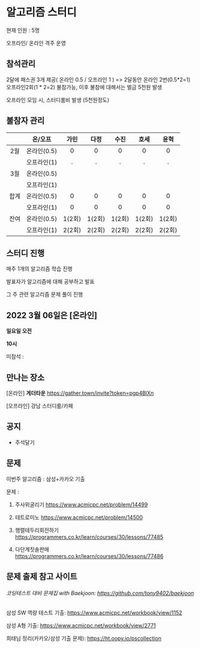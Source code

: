 # 알고리즘 스터디

현재 인원 : 5명

오프라인/ 온라인 격주 운영

## __참석관리__

2달에 패스권 3개 제공( 온라인 0.5 / 오프라인 1 ) => 2달동안 온라인 2번(0.5*2=1) 오프라인2회(1 * 2=2) 불참가능, 이후 불참에 대해서는 벌금 5천원 발생

오프라인 모임 시, 스터디룸비 발생 (5천원정도)


## 불참자 관리

|  |온/오프|가민|다정|수진|호세|윤혁|
|:---:|:---:|:---:|:---:|:---:|:---:|:---:|
|2월|온라인(0.5)|0|0|0|0|0|
|    |오프라인(1)|.|.|.|.|.|
|3월|온라인(0.5)||||||||
||오프라인(1)||||||
|합계|온라인(0.5)|0|0|0|0|0|
||오프라인(1)|0|0|0|0|0|
|잔여|온라인(0.5)|1(2회)|1(2회)|1(2회)|1(2회)|1(2회)|
||오프라인(1)|2(2회)|2(2회)|2(2회)|2(2회)|2(2회)|

## __스터디 진행__

매주 1개의 알고리즘 학습 진행

발표자가 알고리즘에 대해 공부하고 발표

그 주 관련 알고리즘 문제 풀이 진행




## 2022 3월 06일은 [온라인]

__일요일 오전__

__10시__

미참석 : 


## 만나는 장소

[온라인] __게더타운__
https://gather.town/invite?token=pgp4BlXn

[오프라인] 강남 스터디룸/카페


## 공지

- 주석달기


## 문제

이번주 알고리즘 : 삼성+카카오 기출

문제 :   

1. 주사위굴리기
https://www.acmicpc.net/problem/14499

2. 테트로미노
https://www.acmicpc.net/problem/14500

3. 행렬테두리회전하기
https://programmers.co.kr/learn/courses/30/lessons/77485

4. 다단계칫솔판매
https://programmers.co.kr/learn/courses/30/lessons/77486

## 문제 출제 참고 사이트 
###### 코딩테스트 대비 문제집 with Baekjoon: https://github.com/tony9402/baekjoon

삼성 SW 역량 테스트 기출: https://www.acmicpc.net/workbook/view/1152

삼성 A형 기출: https://www.acmicpc.net/workbook/view/2771

희태님 정리(카카오/삼성 기출 문제): https://ht.oopy.io/pscollection

